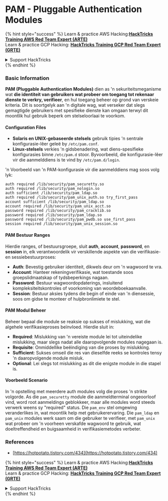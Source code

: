 # PAM - Pluggable Authentication Modules

{% hint style="success" %}
Learn & practice AWS Hacking:<img src="/.gitbook/assets/arte.png" alt="" data-size="line">[**HackTricks Training AWS Red Team Expert (ARTE)**](https://training.hacktricks.xyz/courses/arte)<img src="/.gitbook/assets/arte.png" alt="" data-size="line">\
Learn & practice GCP Hacking: <img src="/.gitbook/assets/grte.png" alt="" data-size="line">[**HackTricks Training GCP Red Team Expert (GRTE)**<img src="/.gitbook/assets/grte.png" alt="" data-size="line">](https://training.hacktricks.xyz/courses/grte)

<details>

<summary>Support HackTricks</summary>

* Check the [**subscription plans**](https://github.com/sponsors/carlospolop)!
* **Join the** 💬 [**Discord group**](https://discord.gg/hRep4RUj7f) or the [**telegram group**](https://t.me/peass) or **follow** us on **Twitter** 🐦 [**@hacktricks\_live**](https://twitter.com/hacktricks\_live)**.**
* **Share hacking tricks by submitting PRs to the** [**HackTricks**](https://github.com/carlospolop/hacktricks) and [**HackTricks Cloud**](https://github.com/carlospolop/hacktricks-cloud) github repos.

</details>
{% endhint %}


### Basic Information

**PAM (Pluggable Authentication Modules)** dien as 'n sekuriteitsmeganisme wat **die identiteit van gebruikers wat probeer om toegang tot rekenaar dienste te verkry, verifieer**, en hul toegang beheer op grond van verskeie kriteria. Dit is soortgelyk aan 'n digitale wag, wat verseker dat slegs gemagtigde gebruikers met spesifieke dienste kan omgaan terwyl dit moontlik hul gebruik beperk om stelseloorlaai te voorkom.

#### Configuration Files

* **Solaris en UNIX-gebaseerde stelsels** gebruik tipies 'n sentrale konfigurasie-lêer geleë by `/etc/pam.conf`.
* **Linux-stelsels** verkies 'n gidsbenadering, wat diens-spesifieke konfigurasies binne `/etc/pam.d` stoor. Byvoorbeeld, die konfigurasie-lêer vir die aanmelddiens is te vind by `/etc/pam.d/login`.

'n Voorbeeld van 'n PAM-konfigurasie vir die aanmelddiens mag soos volg lyk:
```
auth required /lib/security/pam_securetty.so
auth required /lib/security/pam_nologin.so
auth sufficient /lib/security/pam_ldap.so
auth required /lib/security/pam_unix_auth.so try_first_pass
account sufficient /lib/security/pam_ldap.so
account required /lib/security/pam_unix_acct.so
password required /lib/security/pam_cracklib.so
password required /lib/security/pam_ldap.so
password required /lib/security/pam_pwdb.so use_first_pass
session required /lib/security/pam_unix_session.so
```
#### **PAM Bestuur Ranges**

Hierdie ranges, of bestuursgroepe, sluit **auth**, **account**, **password**, en **session** in, elk verantwoordelik vir verskillende aspekte van die verifikasie- en sessiebestuurproses:

* **Auth**: Bevestig gebruiker identiteit, dikwels deur om 'n wagwoord te vra.
* **Account**: Hanteer rekeningverifikasie, wat toestande soos groepslidmaatskap of tydsbeperkings nagaan.
* **Password**: Bestuur wagwoordopdaterings, insluitend kompleksiteitskontroles of voorkoming van woordeboekaanvalle.
* **Session**: Bestuur aksies tydens die begin of einde van 'n diensessie, soos om gidse te monteer of hulpbronlimiete te stel.

#### **PAM Modul Beheer**

Beheer bepaal die module se reaksie op sukses of mislukking, wat die algehele verifikasieproses beïnvloed. Hierdie sluit in:

* **Required**: Mislukking van 'n vereiste module lei tot uiteindelike mislukking, maar slegs nadat alle daaropvolgende modules nagegaan is.
* **Requisite**: Onmiddellike beëindiging van die proses by mislukking.
* **Sufficient**: Sukses omseil die res van dieselfde reeks se kontroles tensy 'n daaropvolgende module misluk.
* **Optional**: Lei slegs tot mislukking as dit die enigste module in die stapel is.

#### Voorbeeld Scenario

In 'n opstelling met meerdere auth modules volg die proses 'n strikte volgorde. As die `pam_securetty` module die aanmeldterminal ongeoorloof vind, word root aanmeldings geblokkeer, maar alle modules word steeds verwerk weens sy "required" status. Die `pam_env` stel omgewing veranderlikes in, wat moontlik help met gebruikerervaring. Die `pam_ldap` en `pam_unix` modules werk saam om die gebruiker te verifieer, met `pam_unix` wat probeer om 'n voorheen verskafde wagwoord te gebruik, wat doeltreffendheid en buigsaamheid in verifikasiemetodes verbeter.

### References

* [https://hotpotato.tistory.com/434](https://hotpotato.tistory.com/434)


{% hint style="success" %}
Learn & practice AWS Hacking:<img src="/.gitbook/assets/arte.png" alt="" data-size="line">[**HackTricks Training AWS Red Team Expert (ARTE)**](https://training.hacktricks.xyz/courses/arte)<img src="/.gitbook/assets/arte.png" alt="" data-size="line">\
Learn & practice GCP Hacking: <img src="/.gitbook/assets/grte.png" alt="" data-size="line">[**HackTricks Training GCP Red Team Expert (GRTE)**<img src="/.gitbook/assets/grte.png" alt="" data-size="line">](https://training.hacktricks.xyz/courses/grte)

<details>

<summary>Support HackTricks</summary>

* Check the [**subscription plans**](https://github.com/sponsors/carlospolop)!
* **Join the** 💬 [**Discord group**](https://discord.gg/hRep4RUj7f) or the [**telegram group**](https://t.me/peass) or **follow** us on **Twitter** 🐦 [**@hacktricks\_live**](https://twitter.com/hacktricks\_live)**.**
* **Share hacking tricks by submitting PRs to the** [**HackTricks**](https://github.com/carlospolop/hacktricks) and [**HackTricks Cloud**](https://github.com/carlospolop/hacktricks-cloud) github repos.

</details>
{% endhint %}
